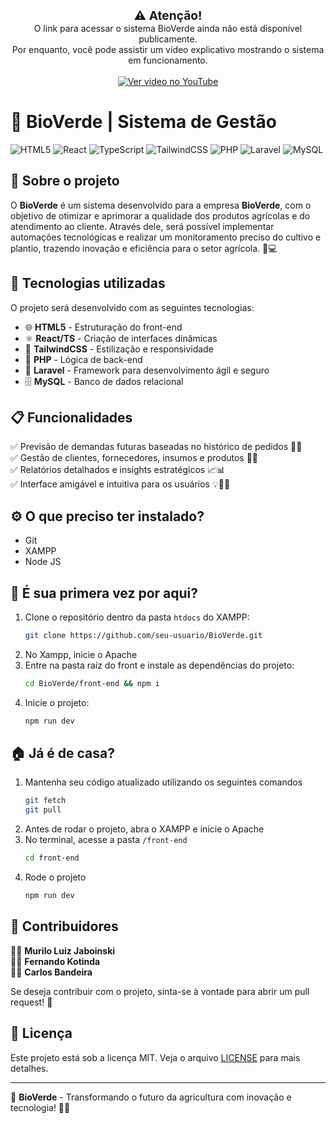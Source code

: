 <p align="center">
  <strong style="font-size: 1.2rem;">⚠️ Atenção!</strong><br>
  O link para acessar o sistema BioVerde ainda não está disponível publicamente.<br>
  Por enquanto, você pode assistir um vídeo explicativo mostrando o sistema em funcionamento.<br><br>
  <a href="https://www.youtube.com/watch?v=8SN33KWR5TI" target="_blank">
    <img src="https://img.shields.io/badge/Ver Vídeo-FF0000?style=for-the-badge&logo=youtube&logoColor=white" alt="Ver vídeo no YouTube">
  </a>
</p>

# 🌱 BioVerde | Sistema de Gestão

![HTML5](https://img.shields.io/badge/HTML5-E34F26?style=for-the-badge&logo=html5&logoColor=white)
![React](https://img.shields.io/badge/React-61DAFB?style=for-the-badge&logo=react&logoColor=black)
![TypeScript](https://img.shields.io/badge/TypeScript-3178C6?style=for-the-badge&logo=typescript&logoColor=white)
![TailwindCSS](https://img.shields.io/badge/Tailwind_CSS-38B2AC?style=for-the-badge&logo=tailwind-css&logoColor=white)
![PHP](https://img.shields.io/badge/PHP-777BB4?style=for-the-badge&logo=php&logoColor=white)
![Laravel](https://img.shields.io/badge/Laravel-FF2D20?style=for-the-badge&logo=laravel&logoColor=white)
![MySQL](https://img.shields.io/badge/MySQL-4479A1?style=for-the-badge&logo=mysql&logoColor=white)

## 📌 Sobre o projeto

O **BioVerde** é um sistema desenvolvido para a empresa **BioVerde**, com o objetivo de otimizar e aprimorar a qualidade dos produtos agrícolas e do atendimento ao cliente. Através dele, será possível implementar automações tecnológicas e realizar um monitoramento preciso do cultivo e plantio, trazendo inovação e eficiência para o setor agrícola. 🌾💻

## 🚀 Tecnologias utilizadas

O projeto será desenvolvido com as seguintes tecnologias:

- 🌐 **HTML5** - Estruturação do front-end
- ⚛️ **React/TS** - Criação de interfaces dinâmicas
- 🎨 **TailwindCSS** - Estilização e responsividade
- 🐘 **PHP** - Lógica de back-end
- 🚀 **Laravel** - Framework para desenvolvimento ágil e seguro
- 🗄️ **MySQL** - Banco de dados relacional

## 📋 Funcionalidades

✅ Previsão de demandas futuras baseadas no histórico de pedidos 🚜🤖  
✅ Gestão de clientes, fornecedores, insumos e produtos 📂🤝  
✅ Relatórios detalhados e insights estratégicos 📈📊  
✅ Interface amigável e intuitiva para os usuários 💡👨‍💻

## ⚙️ O que preciso ter instalado?

- Git
- XAMPP
- Node JS

## 🔧 É sua primera vez por aqui?

1. Clone o repositório dentro da pasta `htdocs` do XAMPP:
   ```bash
   git clone https://github.com/seu-usuario/BioVerde.git
   ```
2. No Xampp, inicie o Apache
3. Entre na pasta raíz do front e instale as dependências do projeto:
   ```bash
   cd BioVerde/front-end && npm i
   ```
4. Inicie o projeto:
   ```bash
   npm run dev
   ```

## 🏠 Já é de casa?

1. Mantenha seu código atualizado utilizando os seguintes comandos
   ```bash
   git fetch
   git pull
   ```
2. Antes de rodar o projeto, abra o XAMPP e inicie o Apache
3. No terminal, acesse a pasta `/front-end`
   ```bash
   cd front-end
   ```
4. Rode o projeto
   ```bash
   npm run dev
   ```

## 🤝 Contribuidores

👨‍💻 **Murilo Luiz Jaboinski**  
👩‍💻 **Fernando Kotinda**  
👩‍💻 **Carlos Bandeira**  

Se deseja contribuir com o projeto, sinta-se à vontade para abrir um pull request! 🚀

## 📜 Licença

Este projeto está sob a licença MIT. Veja o arquivo [LICENSE](LICENSE) para mais detalhes.

---

📌 **BioVerde** - Transformando o futuro da agricultura com inovação e tecnologia! 🌾🚀
